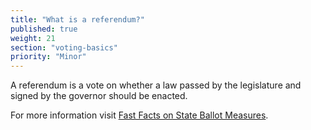 ```yaml
---
title: "What is a referendum?"
published: true
weight: 21
section: "voting-basics"
priority: "Minor"
---
```


A referendum is a vote on whether a law passed by the legislature and signed by the governor should be enacted.

For more information visit [Fast Facts on State Ballot Measures](http://www.easyvoterguide.org/wp-content/uploads/2010/09/2020-Fast-Facts-BallotMeasures-EN.pdf). 